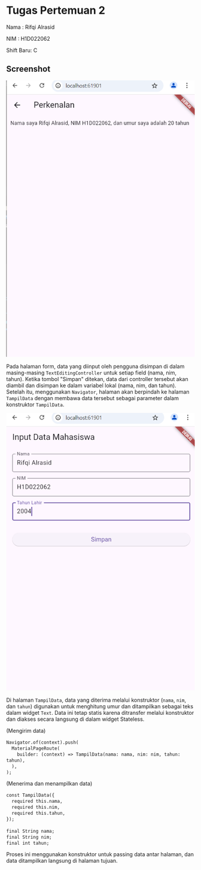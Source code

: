 # Tugas Pertemuan 2

Nama : Rifqi Alrasid

NIM : H1D022062

Shift Baru: C

## Screenshot
![Lampiran Form](form.png)

Pada halaman form, data yang diinput oleh pengguna disimpan di dalam masing-masing `TextEditingController` untuk setiap field (nama, nim, tahun). Ketika tombol "Simpan" ditekan, data dari controller tersebut akan diambil dan disimpan ke dalam variabel lokal (nama, nim, dan tahun). Setelah itu, menggunakan `Navigator`, halaman akan berpindah ke halaman `TampilData` dengan membawa data tersebut sebagai parameter dalam konstruktor `TampilData`.

![Lampiran Hasil](hasil.png)

Di halaman `TampilData`, data yang diterima melalui konstruktor (`nama`, `nim`, dan `tahun`) digunakan untuk menghitung umur dan ditampilkan sebagai teks dalam widget `Text`. Data ini tetap statis karena ditransfer melalui konstruktor dan diakses secara langsung di dalam widget Stateless.

(Mengirim data)
```
Navigator.of(context).push(
  MaterialPageRoute(
    builder: (context) => TampilData(nama: nama, nim: nim, tahun: tahun),
  ),
);
```

(Menerima dan menampilkan data)
```
const TampilData({
  required this.nama,
  required this.nim,
  required this.tahun,
});

final String nama;
final String nim;
final int tahun;
```

Proses ini menggunakan konstruktor untuk passing data antar halaman, dan data ditampilkan langsung di halaman tujuan.
